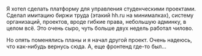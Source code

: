 Я хотел сделать платформу для управления студенческими проектами. Сделал имитацию биржи труда (этакий hh.ru на минималках), систему организаций, проектов, вроде гибкие права, небольшую админку, в целом всё. Это очень сыро, чуть больше двух недель работал чилово.

Но опять поменялись планы и я начал другой проект. Очень надеюсь, что как-нибудь вернусь сюда. А, еще фронтенд где-то был...
